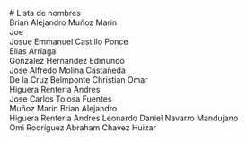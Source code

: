 ﻿﻿# Lista de nombres  
Brian Alejandro Muñoz Marin  
Joe  
Josue Emmanuel Castillo Ponce  
Elias Arriaga  
Gonzalez Hernandez Edmundo   
Jose Alfredo Molina Castañeda  
De la Cruz Belmponte Christian Omar  
Higuera Renteria Andres  
Jose Carlos Tolosa Fuentes  
Muñoz Marin Brian Alejandro  
Higuera Renteria Andres
Leonardo Daniel Navarro Mandujano  
Omi Rodríguez
Abraham Chavez Huizar  

